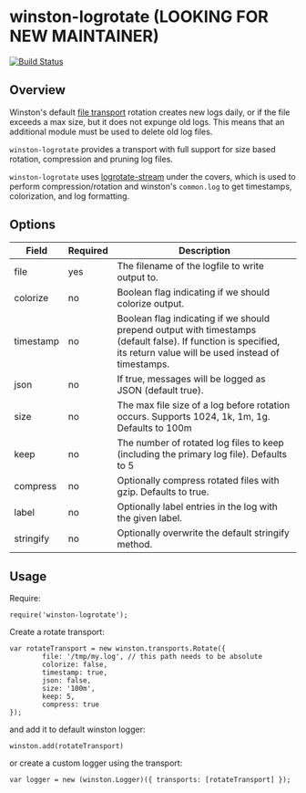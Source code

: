 # winston-logrotate (LOOKING FOR NEW MAINTAINER)

[![Build Status](https://travis-ci.org/juttle/winston-logrotate.svg)](https://travis-ci.org/juttle/winston-logrotate)

## Overview

Winston's default [file
transport](https://github.com/flatiron/winston/blob/master/lib/winston/transports/file.js)
rotation creates new logs daily, or if the file exceeds a max size, but it does
not expunge old logs. This means that an additional module must be used to
delete old log files.

`winston-logrotate` provides a transport with full support for size based
rotation, compression and pruning log files.

`winston-logrotate` uses
[logrotate-stream](https://www.npmjs.org/package/logrotate-stream) under the
covers, which is used to perform compression/rotation and winston's
`common.log` to get timestamps, colorization, and log formatting.

## Options

| Field           | Required      | Description  |
| --------------- |-------------- | ----------------------------------- |
| file      | yes | The filename of the logfile to write output to.      |
| colorize  | no  | Boolean flag indicating if we should colorize output.|
| timestamp | no  | Boolean flag indicating if we should prepend output with timestamps (default false). If function is specified, its return value will be used instead of timestamps. |
| json      | no  | If true, messages will be logged as JSON (default true). |
| size      | no  | The max file size of a log before rotation occurs. Supports 1024, 1k, 1m, 1g. Defaults to 100m |
| keep      | no  | The number of rotated log files to keep (including the primary log file). Defaults to 5 |
| compress  | no  | Optionally compress rotated files with gzip. Defaults to true. |
| label     | no  | Optionally label entries in the log with the given label. |
| stringify | no  | Optionally overwrite the default stringify method. |

## Usage

Require:

```
require('winston-logrotate');
```

Create a rotate transport:

```
var rotateTransport = new winston.transports.Rotate({
        file: '/tmp/my.log', // this path needs to be absolute
        colorize: false,
        timestamp: true,
        json: false,
        size: '100m',
        keep: 5,
        compress: true
});

```

and add it to default winston logger:

```
winston.add(rotateTransport)
```

or create a custom logger using the transport:

```
var logger = new (winston.Logger)({ transports: [rotateTransport] });
```
